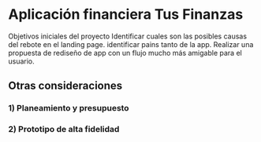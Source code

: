 # Aplicación financiera Tus Finanzas
Objetivos iniciales del proyecto
Identificar cuales son las posibles causas del rebote en el landing page.
identificar pains tanto de la app.
Realizar una propuesta de rediseño de app con un flujo mucho más amigable para el usuario.





## Otras consideraciones

### 1) Planeamiento y presupuesto


### 2) Prototipo de alta fidelidad


